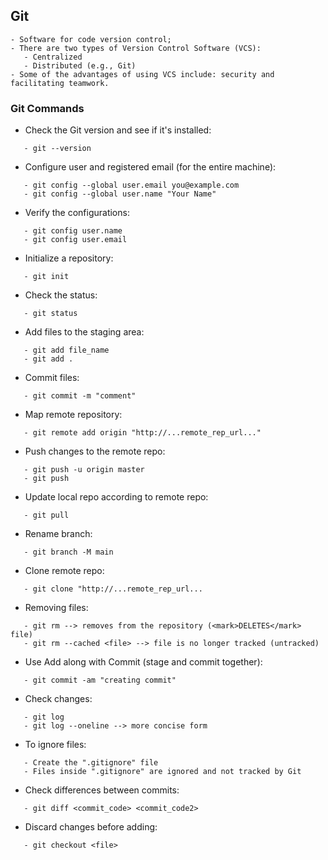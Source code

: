 ## Git

~~~
- Software for code version control;
- There are two types of Version Control Software (VCS):
   - Centralized
   - Distributed (e.g., Git)
- Some of the advantages of using VCS include: security and facilitating teamwork.
~~~

### Git Commands
- Check the Git version and see if it's installed:
~~~
   - git --version
~~~

- Configure user and registered email (for the entire machine):
~~~
   - git config --global user.email you@example.com
   - git config --global user.name "Your Name"
~~~
- Verify the configurations:
~~~
   - git config user.name
   - git config user.email
~~~
- Initialize a repository:
~~~
   - git init
~~~
- Check the status:
~~~
   - git status 
~~~
- Add files to the staging area:
~~~
   - git add file_name
   - git add . 
~~~
- Commit files:
~~~
   - git commit -m "comment"
~~~
- Map remote repository:
~~~
   - git remote add origin "http://...remote_rep_url..." 
~~~
- Push changes to the remote repo:
~~~
   - git push -u origin master
   - git push 
~~~
- Update local repo according to remote repo:
~~~
   - git pull
~~~
- Rename branch:
~~~
   - git branch -M main 
~~~
- Clone remote repo:
~~~
   - git clone "http://...remote_rep_url...
~~~
- Removing files:
~~~
   - git rm --> removes from the repository (<mark>DELETES</mark> file)
   - git rm --cached <file> --> file is no longer tracked (untracked)
~~~
- Use Add along with Commit (stage and commit together):
~~~
   - git commit -am "creating commit"
~~~
- Check changes:
~~~
   - git log
   - git log --oneline --> more concise form
~~~
- To ignore files:
~~~
   - Create the ".gitignore" file
   - Files inside ".gitignore" are ignored and not tracked by Git
~~~
- Check differences between commits:
~~~
   - git diff <commit_code> <commit_code2>
~~~
- Discard changes before adding:
~~~
   - git checkout <file>
~~~
